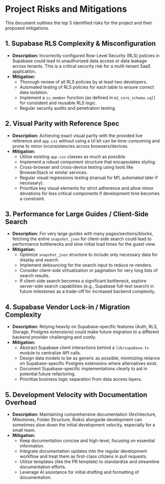 # Project Risks and Mitigations

This document outlines the top 5 identified risks for the project and their proposed mitigations.

## 1. Supabase RLS Complexity & Misconfiguration

- **Description:** Incorrectly configured Row-Level Security (RLS) policies in Supabase could lead to unauthorized data access or data leakage across tenants. This is a critical security risk for a multi-tenant SaaS application.
- **Mitigation:**
    - Thorough review of all RLS policies by at least two developers.
    - Automated testing of RLS policies for each table to ensure correct data isolation.
    - Implement a `is_member` function (as defined in `m2_core_schema.sql`) for consistent and reusable RLS logic.
    - Regular security audits and penetration testing.

## 2. Visual Parity with Reference Spec

- **Description:** Achieving exact visual parity with the provided live reference and `app.css` without using a UI kit can be time-consuming and prone to minor inconsistencies across browsers/devices.
- **Mitigation:**
    - Utilize existing `app.css` classes as much as possible.
    - Implement a robust component structure that encapsulates styling.
    - Cross-browser and cross-device testing using tools like BrowserStack or similar services.
    - Regular visual regressions testing (manual for M1, automated later if necessary).
    - Prioritize key visual elements for strict adherence and allow minor deviations for less critical components if development time becomes a constraint.

## 3. Performance for Large Guides / Client-Side Search

- **Description:** For very large guides with many pages/sections/blocks, fetching the entire `snapshot_json` for client-side search could lead to performance bottlenecks and slow initial load times for the guest view.
- **Mitigation:**
    - Optimize `snapshot_json` structure to include only necessary data for display and search.
    - Implement debouncing for the search input to reduce re-renders.
    - Consider client-side virtualization or pagination for very long lists of search results.
    - If client-side search becomes a significant bottleneck, explore server-side search capabilities (e.g., Supabase full-text search) in future milestones as a trade-off for increased backend complexity.

## 4. Supabase Vendor Lock-in / Migration Complexity

- **Description:** Relying heavily on Supabase-specific features (Auth, RLS, Storage, Postgres extensions) could make future migration to a different backend provider challenging and costly.
- **Mitigation:**
    - Abstract Supabase client interactions behind a `lib/supabase.ts` module to centralize API calls.
    - Design data models to be as generic as possible, minimizing reliance on Supabase-specific Postgres extensions where alternatives exist.
    - Document Supabase-specific implementations clearly to aid in potential future refactoring.
    - Prioritize business logic separation from data access layers.

## 5. Development Velocity with Documentation Overhead

- **Description:** Maintaining comprehensive documentation (Architecture, Milestones, Folder Structure, Risks) alongside development can sometimes slow down the initial development velocity, especially for a small team.
- **Mitigation:**
    - Keep documentation concise and high-level, focusing on essential information.
    - Integrate documentation updates into the regular development workflow and treat them as first-class citizens in pull requests.
    - Utilize templates (like the PR template) to standardize and streamline documentation efforts.
    - Leverage AI assistance for initial drafting and formatting of documentation.

